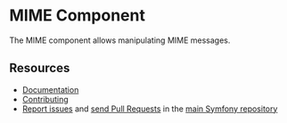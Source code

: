 # MIME Component

The MIME component allows manipulating MIME messages.

## Resources

-   [Documentation](https://symfony.com/doc/current/components/mime.html)
-   [Contributing](https://symfony.com/doc/current/contributing//)
-   [Report issues](https://github.com/symfony/symfony/issues) and
    [send Pull Requests](https://github.com/symfony/symfony/pulls)
    in the [main Symfony repository](https://github.com/symfony/symfony)
